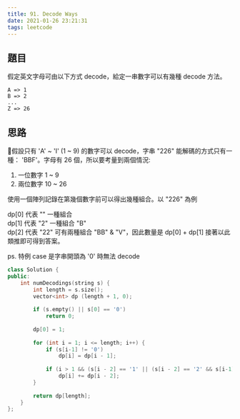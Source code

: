 ```yaml
---
title: 91. Decode Ways
date: 2021-01-26 23:21:31
tags: leetcode
---
```


## 題目
假定英文字母可由以下方式 decode，給定一串數字可以有幾種 decode 方法。

    A => 1
    B => 2 
    ...
    Z => 26

## 思路
假設只有 'A' ~ 'I' (1 ~ 9) 的數字可以 decode，字串 "226" 能解碼的方式只有一種： 'BBF'。字母有 26 個，所以要考量到兩個情況:

1. 一位數字 1 ~ 9
2. 兩位數字 10 ~ 26

使用一個陣列記錄在第幾個數字前可以得出幾種組合。以 "226" 為例

dp[0] 代表 "" 一種組合  
dp[1] 代表 "2" 一種組合 "B"  
dp[2] 代表 "22" 可有兩種組合 "BB" & "V"，因此數量是 dp[0] + dp[1]
接著以此類推即可得到答案。

ps. 特例 case 是字串開頭為 '0' 時無法 decode

```cpp
class Solution {
public:
    int numDecodings(string s) {
        int length = s.size();
        vector<int> dp (length + 1, 0);
        
        if (s.empty() || s[0] == '0')
            return 0;
        
        dp[0] = 1;
        
        for (int i = 1; i <= length; i++) {
            if (s[i-1] != '0')
                dp[i] = dp[i - 1];
            
            if (i > 1 && (s[i - 2] == '1' || (s[i - 2] == '2' && s[i-1] <= '6')))
                dp[i] += dp[i - 2];
        }
        
        return dp[length];
    }
};
```